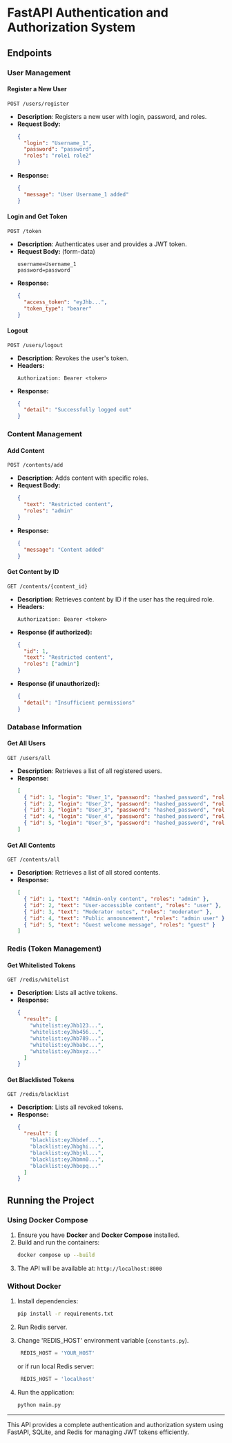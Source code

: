 # FastAPI Authentication and Authorization System

## Endpoints

### **User Management**

#### **Register a New User**

`POST /users/register`

- **Description**: Registers a new user with login, password, and roles.
- **Request Body:**
  ```json
  {
    "login": "Username_1",
    "password": "password",
    "roles": "role1 role2"
  }
  ```
- **Response:**
  ```json
  {
    "message": "User Username_1 added"
  }
  ```

#### **Login and Get Token**

`POST /token`

- **Description**: Authenticates user and provides a JWT token.
- **Request Body:** (form-data)
  ```
  username=Username_1
  password=password
  ```
- **Response:**
  ```json
  {
    "access_token": "eyJhb...",
    "token_type": "bearer"
  }
  ```

#### **Logout**

`POST /users/logout`

- **Description**: Revokes the user's token.
- **Headers:**
  ```
  Authorization: Bearer <token>
  ```
- **Response:**
  ```json
  {
    "detail": "Successfully logged out"
  }
  ```

### **Content Management**

#### **Add Content**

`POST /contents/add`

- **Description**: Adds content with specific roles.
- **Request Body:**
  ```json
  {
    "text": "Restricted content",
    "roles": "admin"
  }
  ```
- **Response:**
  ```json
  {
    "message": "Content added"
  }
  ```

#### **Get Content by ID**

`GET /contents/{content_id}`

- **Description**: Retrieves content by ID if the user has the required role.
- **Headers:**
  ```
  Authorization: Bearer <token>
  ```
- **Response (if authorized):**
  ```json
  {
    "id": 1,
    "text": "Restricted content",
    "roles": ["admin"]
  }
  ```
- **Response (if unauthorized):**
  ```json
  {
    "detail": "Insufficient permissions"
  }
  ```

### **Database Information**

#### **Get All Users**

`GET /users/all`

- **Description**: Retrieves a list of all registered users.
- **Response:**
  ```json
  [
    { "id": 1, "login": "User_1", "password": "hashed_password", "roles": "admin" },
    { "id": 2, "login": "User_2", "password": "hashed_password", "roles": "user" },
    { "id": 3, "login": "User_3", "password": "hashed_password", "roles": "moderator" },
    { "id": 4, "login": "User_4", "password": "hashed_password", "roles": "admin" },
    { "id": 5, "login": "User_5", "password": "hashed_password", "roles": "guest" }
  ]
  ```

#### **Get All Contents**

`GET /contents/all`

- **Description**: Retrieves a list of all stored contents.
- **Response:**
  ```json
  [
    { "id": 1, "text": "Admin-only content", "roles": "admin" },
    { "id": 2, "text": "User-accessible content", "roles": "user" },
    { "id": 3, "text": "Moderator notes", "roles": "moderator" },
    { "id": 4, "text": "Public announcement", "roles": "admin user" },
    { "id": 5, "text": "Guest welcome message", "roles": "guest" }
  ]
  ```

### **Redis (Token Management)**

#### **Get Whitelisted Tokens**

`GET /redis/whitelist`

- **Description**: Lists all active tokens.
- **Response:**
  ```json
  {
    "result": [
      "whitelist:eyJhb123...",
      "whitelist:eyJhb456...",
      "whitelist:eyJhb789...",
      "whitelist:eyJhbabc...",
      "whitelist:eyJhbxyz..."
    ]
  }
  ```

#### **Get Blacklisted Tokens**

`GET /redis/blacklist`

- **Description**: Lists all revoked tokens.
- **Response:**
  ```json
  {
    "result": [
      "blacklist:eyJhbdef...",
      "blacklist:eyJhbghi...",
      "blacklist:eyJhbjkl...",
      "blacklist:eyJhbmn0...",
      "blacklist:eyJhbopq..."
    ]
  }
  ```

## Running the Project

### **Using Docker Compose**

1. Ensure you have **Docker** and **Docker Compose** installed.
2. Build and run the containers:
   ```sh
   docker compose up --build
   ```
3. The API will be available at: `http://localhost:8000`

### **Without Docker**

1. Install dependencies:
   ```sh
   pip install -r requirements.txt
   ```

2. Run Redis server.

3. Change 'REDIS_HOST' environment variable (`constants.py`).

   ```python
    REDIS_HOST = 'YOUR_HOST'
   ```
   or if run local Redis server:
   ```python
    REDIS_HOST = 'localhost'
   ```


3. Run the application:
   ```sh
   python main.py
   ```

---
This API provides a complete authentication and authorization system using FastAPI, SQLite, and Redis for managing JWT
tokens efficiently.

